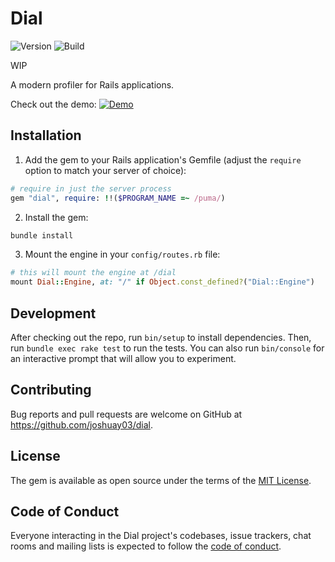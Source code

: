 # Dial

![Version](https://img.shields.io/gem/v/dial)
![Build](https://img.shields.io/github/actions/workflow/status/joshuay03/dial/.github/workflows/main.yml?branch=main)

WIP

A modern profiler for Rails applications.

Check out the demo:
[![Demo](https://img.youtube.com/vi/LPXtfJ0c284/maxresdefault.jpg)](https://youtu.be/LPXtfJ0c284)

## Installation

1. Add the gem to your Rails application's Gemfile (adjust the `require` option to match your server of choice):

```ruby
# require in just the server process
gem "dial", require: !!($PROGRAM_NAME =~ /puma/)
```

2. Install the gem:

```bash
bundle install
```

3. Mount the engine in your `config/routes.rb` file:

```ruby
# this will mount the engine at /dial
mount Dial::Engine, at: "/" if Object.const_defined?("Dial::Engine")
```

## Development

After checking out the repo, run `bin/setup` to install dependencies. Then, run `bundle exec rake test` to run the
tests. You can also run `bin/console` for an interactive prompt that will allow you to experiment.

## Contributing

Bug reports and pull requests are welcome on GitHub at https://github.com/joshuay03/dial.

## License

The gem is available as open source under the terms of the [MIT License](https://opensource.org/licenses/MIT).

## Code of Conduct

Everyone interacting in the Dial project's codebases, issue trackers, chat rooms and mailing lists is expected to follow
the [code of conduct](https://github.com/joshuay03/dial/blob/main/CODE_OF_CONDUCT.md).
